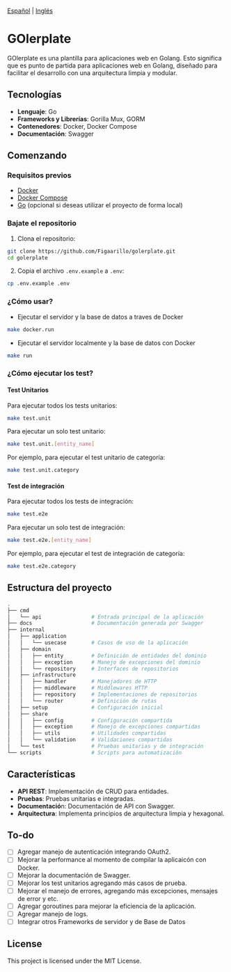 [Español](./README.es.md) | [Inglés](./README.md)

# GOlerplate

GOlerplate es una plantilla para aplicaciones web en Golang. Esto significa que es punto de partida para aplicaciones web en Golang, diseñado para facilitar el desarrollo con una arquitectura limpia y modular.

## Tecnologías

- **Lenguaje**: Go
- **Frameworks y Librerías**: Gorilla Mux, GORM
- **Contenedores**: Docker, Docker Compose
- **Documentación**: Swagger

## Comenzando

### Requisitos previos

- [Docker](https://docs.docker.com/get-docker/)
- [Docker Compose](https://docs.docker.com/compose/)
- [Go](https://golang.org/doc/install) (opcional si deseas utilizar el proyecto de forma local)

### Bajate el repositorio

1. Clona el repositorio:

```sh
git clone https://github.com/Figaarillo/golerplate.git
cd golerplate
```

2. Copia el archivo `.env.example` a `.env`:

```sh
cp .env.example .env
```

### ¿Cómo usar?

- Ejecutar el servidor y la base de datos a traves de Docker

```sh
make docker.run
```

- Ejecutar el servidor localmente y la base de datos con Docker

```sh
make run
```

### ¿Cómo ejecutar los test?

#### Test Unitarios

Para ejecutar todos los tests unitarios:

```sh
make test.unit
```

Para ejecutar un solo test unitario:

```sh
make test.unit.[entity_name]
```

Por ejemplo, para ejecutar el test unitario de categoría:

```sh
make test.unit.category
```

#### Test de integración

Para ejecutar todos los tests de integración:

```sh
make test.e2e
```

Para ejecutar un solo test de integración:

```sh
make test.e2e.[entity_name]
```

Por ejemplo, para ejecutar el test de integración de categoría:

```sh
make test.e2e.category
```

## Estructura del proyecto

```sh
.
├── cmd
│   └── api                # Entrada principal de la aplicación
├── docs                   # Documentación generada por Swagger
├── internal
│   ├── application
│   │   └── usecase        # Casos de uso de la aplicación
│   ├── domain
│   │   ├── entity         # Definición de entidades del dominio
│   │   ├── exception      # Manejo de excepciones del dominio
│   │   └── repository     # Interfaces de repositorios
│   ├── infrastructure
│   │   ├── handler        # Manejadores de HTTP
│   │   ├── middleware     # Middlewares HTTP
│   │   ├── repository     # Implementaciones de repositorios
│   │   └── router         # Definición de rutas
│   ├── setup              # Configuración inicial
│   ├── share
│   │   ├── config         # Configuración compartida
│   │   ├── exception      # Manejo de excepciones compartidas
│   │   ├── utils          # Utilidades compartidas
│   │   └── validation     # Validaciones compartidas
│   └── test               # Pruebas unitarias y de integración
└── scripts                # Scripts para automatización
```

## Características

- **API REST**: Implementación de CRUD para entidades.
- **Pruebas**: Pruebas unitarias e integradas.
- **Documentació**n: Documentación de API con Swagger.
- **Arquitectura**: Implementa principios de arquitectura limpia y hexagonal.

## To-do

- [ ] Agregar manejo de autenticación  integrando OAuth2.
- [ ] Mejorar la performance al momento de compilar la aplicaicón con Docker.
- [ ] Mejorar la documentación de Swagger.
- [ ] Mejorar los test unitarios agregando más casos de prueba.
- [ ] Mejorar el manejo de errores, agregando más excepciones, mensajes de error y etc.
- [ ] Agregar goroutines para mejorar la eficiencia de la aplicación.
- [ ] Agregar manejo de logs.
- [ ] Integrar otros Frameworks de servidor y de Base de Datos

<!--## Contribuir-->
<!---->
<!--Si deseas contribuir al proyecto, por favor, sigue estos pasos:-->
<!---->
<!--1. Haz un fork del repositorio.-->
<!--2. Crea una rama (git checkout -b feature/nueva-feature).-->
<!--3. Realiza tus cambios (git commit -am 'Agrega nueva feature').-->
<!--4. Haz push a la rama (git push origin feature/nueva-feature).-->
<!--4. Crea un nuevo Pull Request.-->

## License

This project is licensed under the MIT License.
